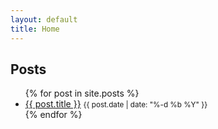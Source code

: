 ```yaml
---
layout: default
title: Home
---
```

<h2>Posts</h2>
<ul>
  {% for post in site.posts %}
    <li><a href="{{ post.url }}">{{ post.title }}</a> <small>{{ post.date | date: "%-d %b %Y" }}</small></li>
  {% endfor %}
</ul>